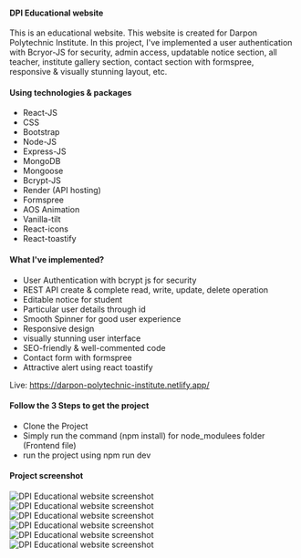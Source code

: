 
<h4>DPI Educational website</h4>
<p>This is an educational website. This website is created for Darpon Polytechnic Institute. In this project, I've implemented a user authentication with Bcryor-JS for security, admin access, updatable notice section, all teacher, institute gallery section, contact section with formspree, responsive & visually stunning layout, etc.
</p>

<h4>Using technologies & packages</h4>
<ul>
  <li>React-JS</li>
  <li>CSS</li>
  <li>Bootstrap</li>
  <li>Node-JS</li>
  <li>Express-JS</li>
  <li>MongoDB</li>
  <li>Mongoose</li>
  <li>Bcrypt-JS</li>
  <li>Render (API hosting)</li>
  <li>Formspree</li>
  <li>AOS Animation</li>
  <li>Vanilla-tilt</li>
  <li>React-icons</li>
  <li>React-toastify</li>
</ul>

<h4>What I've implemented?</h4>
<ul>
  <li>User Authentication with bcrypt js for security</li>
  <li>REST API create & complete read, write, update, delete operation</li>
  <li>Editable notice for student</li>
  <li>Particular user details through id</li>
  <li>Smooth Spinner for good user experience</li>
  <li>Responsive design</li>
  <li>visually stunning user interface</li>
  <li>SEO-friendly & well-commented code</li>
  <li>Contact form with formspree</li>
  <li>Attractive alert using react toastify</li>
</ul>

Live: https://darpon-polytechnic-institute.netlify.app/

<h4>Follow the 3 Steps to get the project</h4>
<ul>
  <li>Clone the Project</li>
  <li>Simply run the command (npm install) for node_modulees folder (Frontend file)</li>
  <li> run the project using npm run dev</li>
</ul>

<h4>Project screenshot</h4>
<img src="https://rimonprogrammer.netlify.app/public/dpi-1.jpg" alt="DPI Educational website screenshot" >
<img src="https://rimonprogrammer.netlify.app/public/dpi-2.jpg" alt="DPI Educational website screenshot" >
<img src="https://rimonprogrammer.netlify.app/public/dpi-3.jpg" alt="DPI Educational website screenshot" >
<img src="https://rimonprogrammer.netlify.app/public/dpi-4.jpg" alt="DPI Educational website screenshot" >
<img src="https://rimonprogrammer.netlify.app/public/dpi-5.jpg" alt="DPI Educational website screenshot" >
<img src="https://rimonprogrammer.netlify.app/public/dpi-6.jpg" alt="DPI Educational website screenshot" >


